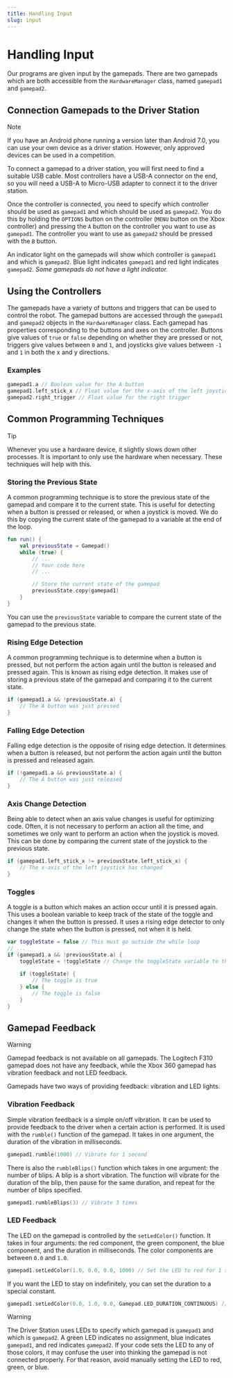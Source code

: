 ```yaml
---
title: Handling Input
slug: input
---
```


# Handling Input

Our programs are given input by the gamepads. There are two gamepads which are both accessible
from the `HardwareManager` class, named `gamepad1` and `gamepad2`.

## Connection Gamepads to the Driver Station

> [!NOTE]
> If you have an Android phone running a version later than Android 7.0, you can use your own
> device as a driver station. However, only approved devices can be used in a competition.

To connect a gamepad to a driver station, you will first need to find a suitable USB cable. Most 
controllers have a USB-A connector on the end, so you will need a USB-A to Micro-USB adapter to
connect it to the driver station.

Once the controller is connected, you need to specify which controller should be used as `gamepad1`
and which should be used as `gamepad2`. You do this by holding the `OPTIONS` button on the controller
(`MENU` button on the Xbox controller) and pressing the `A` button on the controller you want to use
as `gamepad1`. The controller you want to use as `gamepad2` should be pressed with the `B` button.

An indicator light on the gamepads will show which controller is `gamepad1` and which is `gamepad2`.
Blue light indicates `gamepad1` and red light indicates `gamepad2`. _Some gamepads do not have a light
indicator._

## Using the Controllers

The gamepads have a variety of buttons and triggers that can be used to control the robot. The gamepad
buttons are accessed through the `gamepad1` and `gamepad2` objects in the `HardwareManager` class.
Each gamepad has properties corresponding to the buttons and axes on the controller.
Buttons give values of `true` or `false` depending on whether they are pressed or not, triggers give
values between `0` and `1`, and joysticks give values between `-1` and `1` in both the x and y directions.

### Examples

```kotlin
gamepad1.a // Boolean value for the A button
gamepad1.left_stick_x // Float value for the x-axis of the left joystick
gamepad2.right_trigger // Float value for the right trigger
```

## Common Programming Techniques

> [!TIP]
> Whenever you use a hardware device, it slightly slows down other processes. It is important to only
> use the hardware when necessary. These techniques will help with this.

### Storing the Previous State

A common programming technique is to store the previous state of the gamepad and compare it to the
current state. This is useful for detecting when a button is pressed or released, or when a joystick
is moved. We do this by copying the current state of the gamepad to a variable at the end of the loop.

```kotlin
fun run() {
    val previousState = Gamepad()
    while (true) {
        // ...
        // Your code here
        // ...

        // Store the current state of the gamepad
        previousState.copy(gamepad1)
    }
}
```

You can use the `previousState` variable to compare the current state of the gamepad to the previous
state.

### Rising Edge Detection

A common programming technique is to determine when a button is pressed, but not perform the action
again until the button is released and pressed again. This is known as rising edge detection. It makes
use of storing a previous state of the gamepad and comparing it to the current state.

```kotlin
if (gamepad1.a && !previousState.a) {
    // The A button was just pressed
}
```

### Falling Edge Detection

Falling edge detection is the opposite of rising edge detection. It determines when a button is released,
but not perform the action again until the button is pressed and released again.

```kotlin
if (!gamepad1.a && previousState.a) {
    // The A button was just released
}
```

### Axis Change Detection

Being able to detect when an axis value changes is useful for optimizing code. Often, it is not necessary
to perform an action all the time, and sometimes we only want to perform an action when the joystick is
moved. This can be done by comparing the current state of the joystick to the previous state.

```kotlin
if (gamepad1.left_stick_x != previousState.left_stick_x) {
    // The x-axis of the left joystick has changed
}
```

### Toggles

A toggle is a button which makes an action occur until it is pressed again. This uses a boolean variable to
keep track of the state of the toggle and changes it when the button is pressed. It uses a rising edge detector
to only change the state when the button is pressed, not when it is held.

```kotlin
var toggleState = false // This must go outside the while loop
// ...
if (gamepad1.a && !previousState.a) {
    toggleState = !toggleState // Change the toggleState variable to the opposite of what it was
    
    if (toggleState) {
        // The toggle is true
    } else {
        // The toggle is false
    }
}
```

## Gamepad Feedback

> [!WARNING]
> Gamepad feedback is not available on all gamepads. The Logitech F310 gamepad does not have any feedback,
> while the Xbox 360 gamepad has vibration feedback and not LED feedback.

Gamepads have two ways of providing feedback: vibration and LED lights.

### Vibration Feedback

Simple vibration feedback is a simple on/off vibration. It can be used to provide feedback to the driver
when a certain action is performed. It is used with the `rumble()` function of the gamepad. It takes in
one argument, the duration of the vibration in milliseconds.

```kotlin
gamepad1.rumble(1000) // Vibrate for 1 second
```

There is also the `rumbleBlips()` function which takes in one argument: the number of blips. A blip is a
short vibration. The function will vibrate for the duration of the blip, then pause for the same duration,
and repeat for the number of blips specified.

```kotlin
gamepad1.rumbleBlips(3) // Vibrate 3 times
```

### LED Feedback

The LED on the gamepad is controlled by the `setLedColor()` function. It takes in four arguments:
the red component, the green component, the blue component, and the duration in milliseconds. The
color components are between `0.0` and `1.0`.

```kotlin
gamepad1.setLedColor(1.0, 0.0, 0.0, 1000) // Set the LED to red for 1 second
```

If you want the LED to stay on indefinitely, you can set the duration to a special constant.

```kotlin
gamepad1.setLedColor(0.0, 1.0, 0.0, Gamepad.LED_DURATION_CONTINUOUS) // Set the LED to green indefinitely
```

> [!WARNING]
> The Driver Station uses LEDs to specify which gamepad is `gamepad1` and which is `gamepad2`. A green
> LED indicates no assignment, blue indicates `gamepad1`, and red indicates `gamepad2`. If your code
> sets the LED to any of those colors, it may confuse the user into thinking the gamepad is not connected
> properly. For that reason, avoid manually setting the LED to red, green, or blue.